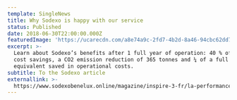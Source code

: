```yaml
---
template: SingleNews
title: Why Sodexo is happy with our service
status: Published
date: 2018-06-30T22:00:00.000Z
featuredImage: 'https://ucarecdn.com/a8e74a9c-2fd7-4b2d-8a46-94cbc62dd797/'
excerpt: >-
  Learn about Sodexo’s benefits after 1 full year of operation: 40 % of energy
  cost savings, a CO2 emission reduction of 365 tonnes and ¼ of a full time
  equivalent saved in operational costs.
subtitle: To the Sodexo article
externallink: >-
  https://www.sodexobenelux.online/magazine/inspire-3-fr/la-performance-energetique/?utm_source=FR&utm_medium=IN&utm_campaign=FRIN
---
```


